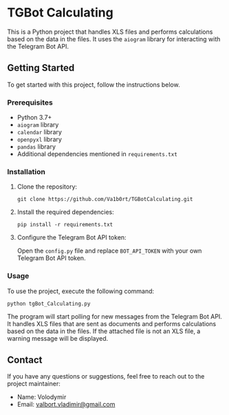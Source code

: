 # TGBot Calculating

This is a Python project that handles XLS files and performs calculations based on the data in the files. It uses the `aiogram` library for interacting with the Telegram Bot API.

## Getting Started

To get started with this project, follow the instructions below.

### Prerequisites

- Python 3.7+
- `aiogram` library
- `calendar` library
- `openpyxl` library
- `pandas` library
- Additional dependencies mentioned in `requirements.txt`

### Installation

1. Clone the repository:

   ```shell
   git clone https://github.com/Va1b0rt/TGBotCalculating.git
   ```

2. Install the required dependencies:

   ```shell
   pip install -r requirements.txt
   ```

3. Configure the Telegram Bot API token:

   Open the `config.py` file and replace `BOT_API_TOKEN` with your own Telegram Bot API token.

### Usage

To use the project, execute the following command:

```shell
python tgBot_Calculating.py
```

The program will start polling for new messages from the Telegram Bot API. It handles XLS files that are sent as documents and performs calculations based on the data in the files. If the attached file is not an XLS file, a warning message will be displayed.

## Contact

If you have any questions or suggestions, feel free to reach out to the project maintainer:

- Name: Volodymir
- Email: valbort.vladimir@gmail.com
